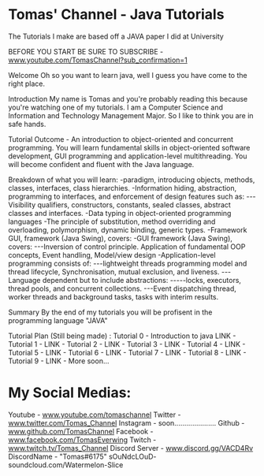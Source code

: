 # Tomas' Channel - Java Tutorials
The Tutorials I make are based off a JAVA paper I did at University

BEFORE YOU START BE SURE TO SUBSCRIBE - www.youtube.com/TomasChannel?sub_confirmation=1

Welcome
Oh so you want to learn java, well I guess you have come to the right place.

Introduction
My name is Tomas and you're probably reading this because you're watching one of my tutorials. I am a Computer Science and Information and Technology Management Major. So I like to think you are in safe hands.

Tutorial Outcome -
  An introduction to object-oriented and concurrent programming. 
  You will learn fundamental skills in object-oriented software development, GUI programming and application-level multithreading.
  You will become confident and fluent with the Java language.

Breakdown of what you will learn:
  -paradigm, introducing objects,  methods, classes, interfaces, class hierarchies. 
  -Information hiding, abstraction, programming to interfaces, and enforcement of design features such as:
  ---Visibility qualifiers, constructors, constants, sealed classes, abstract classes and interfaces.
  -Data typing in object-oriented programming languages
  -The principle of substitution, method overriding and overloading, polymorphism, dynamic binding, generic types.
  -Framework GUI, framework (Java Swing), covers:
  -GUI framework (Java Swing), covers:
  ---Inversion of control principle. Application of fundamental OOP concepts, Event handling, Model/view design
  -Application-level programming consists of:
  ---lightweight threads programming model and thread lifecycle, Synchronisation, mutual exclusion, and liveness.
  ---Language dependent but to include abstractions:
  -----locks, executors, thread pools, and concurrent collections.
  ---Event dispatching thread, worker threads and background tasks, tasks with interim results.

Summary
By the end of my tutorials you will be profisent in the programming language "JAVA"

Tutorial Plan (Still being made) :
Tutorial 0 - Introduction to java
    LINK - 
Tutorial 1 - 
    LINK - 
Tutorial 2 -
    LINK - 
Tutorial 3 - 
    LINK - 
Tutorial 4 - 
    LINK - 
Tutorial 5 - 
    LINK - 
Tutorial 6 -
    LINK - 
Tutorial 7 - 
    LINK - 
Tutorial 8 - 
    LINK - 
Tutorial 9 - 
    LINK - 
  More soon...

 # My Social Medias:
Youtube - www.youtube.com/tomaschannel
Twitter - www.twitter.com/Tomas_Channel
Instagram - soon.....................
Github - www.github.com/TomasChannel
Facebook - www.facebook.com/TomasEverwing
Twitch - www.twitch.tv/Tomas_Channel
Discord Server - www.discord.gg/VACD4Rv
DiscordName - "Tomas#6175"
sOuNdcLOuD- soundcloud.com/Watermelon-Slice

